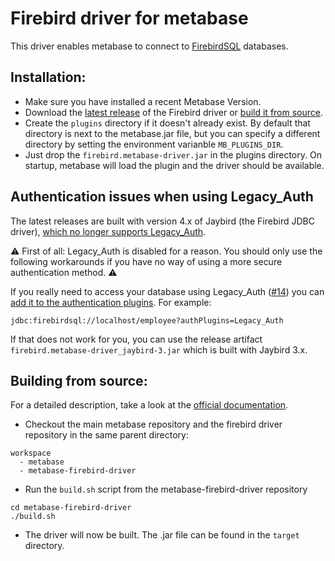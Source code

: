 # Firebird driver for metabase

This driver enables metabase to connect to [FirebirdSQL](https://firebirdsql.org/) databases.

## Installation:

* Make sure you have installed a recent Metabase Version.
* Download the [latest release](https://github.com/evosec/metabase-firebird-driver/releases/latest) of the Firebird driver or [build it from source](#building-from-source).
* Create the `plugins` directory if it doesn't already exist. By default that directory is next to the metabase.jar file, but you can specify a different directory by setting the environment varianble `MB_PLUGINS_DIR`. 
* Just drop the `firebird.metabase-driver.jar` in the plugins directory. On startup, metabase will load the plugin and the driver should be available.

## Authentication issues when using Legacy_Auth

The latest releases are built with version 4.x of Jaybird (the Firebird JDBC driver), [which no longer supports Legacy_Auth](https://www.firebirdsql.org/file/documentation/drivers_documentation/java/4.0.0/release_notes.html#removed-legacy_auth-from-default-authentication-plugins).

:warning: First of all: Legacy_Auth is disabled for a reason. You should only use the following workarounds if you have no way of using a more secure authentication method. :warning:

If you really need to access your database using Legacy_Auth ([#14](https://github.com/evosec/metabase-firebird-driver/issues/14)) you can [add it to the authentication plugins](https://www.firebirdsql.org/file/documentation/drivers_documentation/java/4.0.0/release_notes.html#configure-authentication-plugins). For example:
```
jdbc:firebirdsql://localhost/employee?authPlugins=Legacy_Auth
```

If that does not work for you, you can use the release artifact `firebird.metabase-driver_jaybird-3.jar` which is built with Jaybird 3.x.

## Building from source:

For a detailed description, take a look at the [official documentation](https://www.metabase.com/docs/latest/developers-guide/drivers/start.html).

* Checkout the main metabase repository and the firebird driver repository in the same parent directory:
```
workspace
  - metabase
  - metabase-firebird-driver
```
* Run the `build.sh` script from the metabase-firebird-driver repository
```
cd metabase-firebird-driver
./build.sh
```
* The driver will now be built. The .jar file can be found in the `target` directory.
